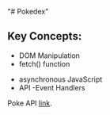 "# Pokedex" 

## Key Concepts:

* DOM Manipulation
* fetch() function
- asynchronous JavaScript
- API
-Event Handlers

Poke API [link](https://pokeapi.co/ "Title").
